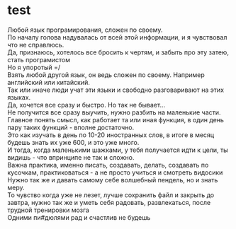 # test
Любой язык програмирования, сложен по своему. <br>
По началу голова надувалась от всей этой информации, и я чувствовал что не справлюсь.<br>
Да, признаюсь, хотелось все бросить к чертям, и забыть про эту затею, стать програмистом <br>
Но я упоротый =/<br>
Взять любой другой язык, он ведь сложен по своему. Например английский или китайский.<br>
Так или иначе люди учат эти языки и свободно разговаривают на этих языках.<br>
Да, хочется все сразу и быстро. Но так не бывает...<br>
Не получится все сразу выучить, нужно разбить на маленькие части. <br>
Главное понять смысл, как работает та или иная функция,  в один день пару таких функций - вполне достаточно.<br>
Это как изучать в день по 10-20 иностранных слов, в итоге в месяц будешь знать их уже 600, и это уже много.<br>
И тогда, когда маленькими шажками, у тебя получается идти к цели, ты видишь - что впринципе не так и сложно. <br>
Важна практика, именно писать, создавать, делать, создавать по кусочкам, практиковаться - а не просто учиться и смотреть видосики<br>
Нужно так же и давать самому себе волшебный пендель, но и знать меру.<br> То чувство когда уже не лезет, лучше сохранить файл и закрыть до завтра, нужно так же и уметь себя радовать, развлекаться, после трудной тренировки мозга <br>
Одними пи#дюлями рад и счастлив не будешь
